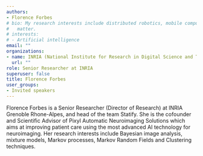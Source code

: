 ```yaml
---
authors:
- Florence Forbes
# bio: My research interests include distributed robotics, mobile computing and programmable
#   matter.
# interests:
# - Artificial intelligence
email: ""
organizations:
- name: INRIA (National Institute for Research in Digital Science and Technology), Grenoble
  url: ""
role: Senior Researcher at INRIA
superuser: false
title: Florence Forbes
user_groups:
- Invited speakers
---
```


Florence Forbes is a Senior Researcher (Director of Research) at INRIA Grenoble Rhone-Alpes, and head of the team Statify.  She is the cofounder and Scientific Advisor of Pixyl Automatic Neuroimaging Solutions which aims at improving patient care using the most advanced AI technology for neuroimaging.
Her research interests include Bayesian image analysis, mixture models, Markov processes, Markov Random Fields and Clustering techniques.

